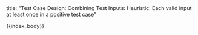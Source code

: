<frontmatter>
title: "Test Case Design: Combining Test Inputs: Heuristic: Each valid input at least once in a positive test case"
</frontmatter>

{{index_body}}
